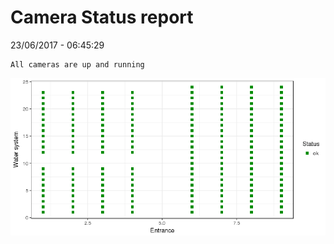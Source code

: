 Camera Status report
================
23/06/2017 - 06:45:29

    All cameras are up and running

![](camreport_files/figure-markdown_github/unnamed-chunk-2-1.png)
